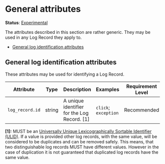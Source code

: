 # General attributes

**Status**: [Experimental](../../document-status.md)

The attributes described in this section are rather generic.
They may be used in any Log Record they apply to.

<!-- Re-generate TOC with `markdown-toc --no-first-h1 -i` -->

<!-- toc -->

- [General log identification attributes](#general-log-identification-attributes)

<!-- tocstop -->

## General log identification attributes

These attributes may be used for identifying a Log Record.

<!-- semconv log_record -->
| Attribute  | Type | Description  | Examples  | Requirement Level |
|---|---|---|---|---|
| `log_record.id` | string | A unique identifier for the Log Record. [1] | `click`; `exception` | Recommended |

**[1]:** MUST be an [Universally Unique Lexicographically Sortable Identifier (ULID)](https://github.com/ulid/spec). If a value is provided other log records, with the same value, will be considered to be duplicates and can be removed safely. This means, that two distinguishable log records MUST have different values. However in the case of duplication it is not guaranteed that duplicated log records have the same value.
<!-- endsemconv -->
